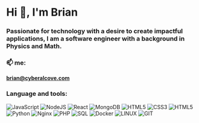 # Hi 👋, I'm Brian
### Passionate for technology with a desire to create impactful applications, I am a software engineer with a background in Physics and Math.

### 📫 me: 
**brian@cyberalcove.com**

<!--### Connect with me: -->

<!--[![Discord](https://img.shields.io/badge/Discord-%237289DA.svg?logo=discord&logoColor=white)](https://discord.gg/???) -->
<!--[![LinkedIn](https://img.shields.io/badge/LinkedIn-%230077B5.svg?logo=linkedin&logoColor=white)](https://linkedin.com/in/helb-b)-->
<!--[![Twitter](https://img.shields.io/badge/Twitter-%231DA1F2.svg?logo=Twitter&logoColor=white)](https://twitter.com/_hel_b_)-->
<!-- [![Codepen](https://img.shields.io/badge/Codepen-000000?logo=codepen&logoColor=white)](https://codepen.io/???) -->

### Language and tools:

![JavaScript](https://img.shields.io/badge/javascript-%23323330.svg?style=for-the-badge&logo=javascript&logoColor=%23F7DF1E)
![NodeJS](https://img.shields.io/badge/node.js-6DA55F?style=for-the-badge&logo=node.js&logoColor=white)
![React](https://img.shields.io/badge/react-%2320232a.svg?style=for-the-badge&logo=react&logoColor=%2361DAFB)
![MongoDB](https://img.shields.io/badge/MongoDB-%234ea94b.svg?style=for-the-badge&logo=mongodb&logoColor=white)
![HTML5](https://img.shields.io/badge/html5-%23E34F26.svg?style=for-the-badge&logo=html5&logoColor=white)
![CSS3](https://img.shields.io/badge/css3-%231572B6.svg?style=for-the-badge&logo=css3&logoColor=white)
![HTML5](https://img.shields.io/badge/astro-%23323330.svg?style=for-the-badge&logo=astro&logoColor=white)
![Python](https://img.shields.io/badge/python-%231e415d.svg?style=for-the-badge&logo=python&logoColor=white)
![Nginx](https://img.shields.io/badge/nginx-%23009639.svg?style=for-the-badge&logo=nginx&logoColor=white)
![PHP](https://img.shields.io/badge/php-%23777BB4.svg?style=for-the-badge&logo=php&logoColor=white)
![SQL](https://img.shields.io/badge/sql-%2300000f.svg?style=for-the-badge&logo=sql&logoColor=white)
![Docker](https://img.shields.io/badge/docker-%230db7ed.svg?style=for-the-badge&logo=docker&logoColor=white)
![LINUX](https://img.shields.io/badge/Linux-FCC624?style=for-the-badge&logo=linux&logoColor=black)
![GIT](https://img.shields.io/badge/Git-fc6d26?style=for-the-badge&logo=git&logoColor=white)

